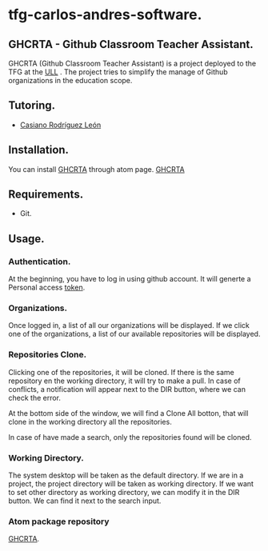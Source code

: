 # tfg-carlos-andres-software.

## GHCRTA - Github Classroom Teacher Assistant.

GHCRTA (Github Classroom Teacher Assistant) is a project deployed to the TFG at the [ULL](https://www.ull.es/) . The project tries to simplify the manage of Github organizations in the education scope.

## Tutoring.
  * [Casiano Rodríguez León](https://github.com/crguezl)

## Installation.

  You can install [GHCRTA](https://atom.io/packages/ghcrta) through atom page. [GHCRTA](https://atom.io/packages/ghcrta)

## Requirements.
  * Git.

## Usage.

### Authentication.
At the beginning, you have to log in using github account. It will generte a Personal access [token](https://github.com/settings/tokens).

### Organizations.
Once logged in, a list of all our organizations will be displayed. If we click one of the organizations, a list of our available repositories will be displayed.

### Repositories Clone.
Clicking one of the repositories, it will be cloned. If there is the same repository en the working directory, it will try to make a pull. In case of conflicts, a notification will appear next to the DIR button, where we can check the error.

At the bottom side of the window, we will find a Clone All botton, that will clone in the working directory all the repositories.

In case of have made a search, only the repositories found will be cloned.

### Working Directory.

The system desktop will be taken as the default directory. If we are in a project, the project directory will be taken as working directory. If we want to set other directory as working directory, we can modify it in the DIR button. We can find it next to the search input.

### Atom package repository

[GHCRTA](https://github.com/alu0100819847/ghcrta).
